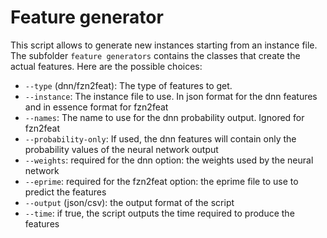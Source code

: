 # Feature generator

This script allows to generate new instances starting from an instance file. The subfolder ```feature generators``` contains the classes that create the actual features.
Here are the possible choices:
- ```--type``` (dnn/fzn2feat): The type of features to get.
- ```--instance```: The instance file to use. In json format for the dnn features and in essence format for fzn2feat
- ```--names```: The name to use for the dnn probability output. Ignored for fzn2feat
- ```--probability-only```: If used, the dnn features will contain only the probability values of the neural network output
- ```--weights```: required for the dnn option: the weights used by the neural network
- ```--eprime```: required for the fzn2feat option: the eprime file to use to predict the features
- ```--output``` (json/csv): the output format of the script
- ```--time```: if true, the script outputs the time required to produce the features  
